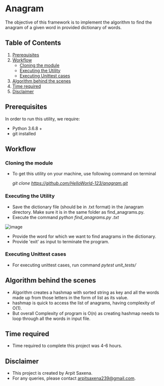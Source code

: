# Anagram

The objective of this framework is to implement the algorithm to find the anagram of a given word in provided dictionary of words.

## Table of Contents
1. [Prerequisites](#Prerequisites)
2. [Workflow](#Workflow)
   - [Cloning the module](#Cloning-the-module)
   - [Executing the Utility](#Executing-the-Utility)
   - [Executing Unittest cases](#Executing-Unittest-cases)
3. [Algorithm behind the scenes](#Algorithm-behind-the-scenes)
4. [Time required](#Time-required)
5. [Disclaimer](#Disclaimer)

## Prerequisites
In order to run this utility, we require:
 - Python 3.6.8 +
 - git installed 
 
## Workflow
### Cloning the module
- To get this utility on your machine, use following command on terminal 
  
  *git clone https://github.com/HelloWorld-123/anagram.git*

### Executing the Utility
- Save the dictionary file (should be in .txt format) in the /anagram directory. Make sure it is in the same folder as find_anagrams.py.
- Execute the command *python find_anagrams.py <filename>.txt*
  
 ![image](https://user-images.githubusercontent.com/31774787/91685526-36420a80-eb20-11ea-9b46-d5161c6f5d16.png)
 
- Provide the word for which we want to find anagrams in the dictionary.
- Provide 'exit' as input to terminate the program.
  
### Executing Unittest cases
- For executing unittest cases, run command
*pytest unit_tests/*

## Algorithm behind the scenes
- Algorithm creates a hashmap with sorted string as key and all the words made up from those letters in the form of list as its value.
- hashmap is quick to access the list of anagrams, having complexity of O(1). 
- But overall Complexity of program is O(n) as creating hashmap needs to loop through all the words in input file. 

## Time required
- Time required to complete this project was 4-6 hours.

## Disclaimer
- This project is created by Arpit Saxena.
- For any queries, please contact arpitsaxena239@gmail.com.

